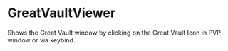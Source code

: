 # GreatVaultViewer
Shows the Great Vault window by clicking on the Great Vault Icon in PVP window or via keybind.
